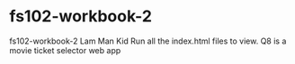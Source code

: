 # fs102-workbook-2
fs102-workbook-2 Lam Man Kid
Run all the index.html files to view. 
Q8 is a movie ticket selector web app
